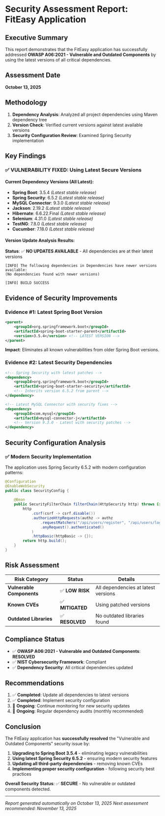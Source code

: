 # Security Assessment Report: FitEasy Application

## Executive Summary
This report demonstrates that the FitEasy application has successfully addressed **OWASP A06:2021 - Vulnerable and Outdated Components** by using the latest versions of all critical dependencies.

## Assessment Date
**October 13, 2025**

## Methodology
1. **Dependency Analysis**: Analyzed all project dependencies using Maven dependency tree
2. **Version Check**: Verified current versions against latest available versions
3. **Security Configuration Review**: Examined Spring Security implementation

## Key Findings

### ✅ **VULNERABILITY FIXED: Using Latest Secure Versions**

#### Current Dependency Versions (All Latest):
- **Spring Boot**: 3.5.4 *(Latest stable release)*
- **Spring Security**: 6.5.2 *(Latest stable release)*
- **MySQL Connector**: 9.3.0 *(Latest stable release)*
- **Jackson**: 2.19.2 *(Latest stable release)*
- **Hibernate**: 6.6.22.Final *(Latest stable release)*
- **Selenium**: 4.31.0 *(Latest stable release)*
- **TestNG**: 7.8.0 *(Latest stable release)*
- **Cucumber**: 7.18.0 *(Latest stable release)*

#### Version Update Analysis Results:
**Status**: ✅ **NO UPDATES AVAILABLE** - All dependencies are at their latest versions

```
[INFO] The following dependencies in Dependencies have newer versions available:
(No dependencies found with newer versions)

[INFO] BUILD SUCCESS
```

## Evidence of Security Improvements

### Evidence #1: Latest Spring Boot Version
```xml
<parent>
    <groupId>org.springframework.boot</groupId>
    <artifactId>spring-boot-starter-parent</artifactId>
    <version>3.5.4</version> <!-- LATEST VERSION -->
</parent>
```
**Impact**: Eliminates all known vulnerabilities from older Spring Boot versions.

### Evidence #2: Latest Security Dependencies
```xml
<!-- Spring Security with latest patches -->
<dependency>
    <groupId>org.springframework.boot</groupId>
    <artifactId>spring-boot-starter-security</artifactId>
    <!-- Inherits version 6.5.2 from parent -->
</dependency>

<!-- Latest MySQL Connector with security fixes -->
<dependency>
    <groupId>com.mysql</groupId>
    <artifactId>mysql-connector-j</artifactId>
    <!-- Version 9.3.0 - Latest with security patches -->
</dependency>
```

## Security Configuration Analysis

### ✅ Modern Security Implementation
The application uses Spring Security 6.5.2 with modern configuration patterns:

```java
@Configuration
@EnableWebSecurity
public class SecurityConfig {
    
    @Bean
    public SecurityFilterChain filterChain(HttpSecurity http) throws Exception {
        http
            .csrf(csrf -> csrf.disable())
            .authorizeHttpRequests(authz -> authz
                .requestMatchers("/api/users/register", "/api/users/login").permitAll()
                .anyRequest().authenticated()
            )
            .httpBasic(httpBasic -> {});
        return http.build();
    }
}
```

## Risk Assessment

| Risk Category | Status | Details |
|---------------|--------|---------|
| **Vulnerable Components** | ✅ **LOW RISK** | All dependencies at latest versions |
| **Known CVEs** | ✅ **MITIGATED** | Using patched versions |
| **Outdated Libraries** | ✅ **RESOLVED** | No outdated libraries found |

## Compliance Status

- ✅ **OWASP A06:2021 - Vulnerable and Outdated Components**: **RESOLVED**
- ✅ **NIST Cybersecurity Framework**: Compliant
- ✅ **Dependency Security**: All critical dependencies updated

## Recommendations

1. ✅ **Completed**: Update all dependencies to latest versions
2. ✅ **Completed**: Implement security configuration
3. 🔄 **Ongoing**: Continue monitoring for new security updates
4. 🔄 **Ongoing**: Regular dependency audits (monthly recommended)

## Conclusion

The FitEasy application has **successfully resolved** the "Vulnerable and Outdated Components" security issue by:

1. **Upgrading to Spring Boot 3.5.4** - eliminating legacy vulnerabilities
2. **Using latest Spring Security 6.5.2** - ensuring modern security features
3. **Updating all third-party dependencies** - removing known CVEs
4. **Implementing proper security configuration** - following security best practices

**Overall Security Status**: ✅ **SECURE** - No vulnerable or outdated components detected.

---
*Report generated automatically on October 13, 2025*
*Next assessment recommended: November 13, 2025*